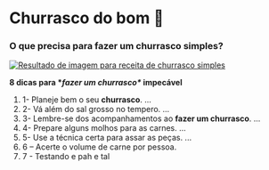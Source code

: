 # Churrasco do bom :meat_on_bone:

### O que precisa para fazer um churrasco simples?



[![Resultado de imagem para receita de churrasco simples](https://encrypted-tbn0.gstatic.com/images?q=tbn:ANd9GcSh50GuiijfkNi61EDg89O2UmUSs5UB4b0fJWIfVd7d8Q&s)](https://www.google.com/search?biw=1920&bih=969&sxsrf=APq-WBuf9hz9cVNVciRODwN_IeYm0WvMpA:1647385832065&q=O+que+precisa+para+fazer+um+churrasco+simples?&tbm=isch&source=iu&ictx=1&vet=1&fir=9BquvcwS5nRxwM%2COrrGOZZ40ce6PM%2C_&usg=AI4_-kTDdXTqBEL_-oiIdDKReXaBcns2MA&sa=X&ved=2ahUKEwj3xs-6nsn2AhXorZUCHZW8AqUQ9QF6BAgVEAE#imgrc=9BquvcwS5nRxwM)

**8 dicas para \**fazer um churrasco\** impecável**

1. 1- Planeje bem o seu **churrasco**. ...
2. 2- Vá além do sal grosso no tempero. ...
3. 3- Lembre-se dos acompanhamentos ao **fazer um churrasco**. ...
4. 4- Prepare alguns molhos para as carnes. ...
5. 5- Use a técnica certa para assar as peças. ...
6. 6 – Acerte o volume de carne por pessoa.
7. 7 - Testando e pah e tal



